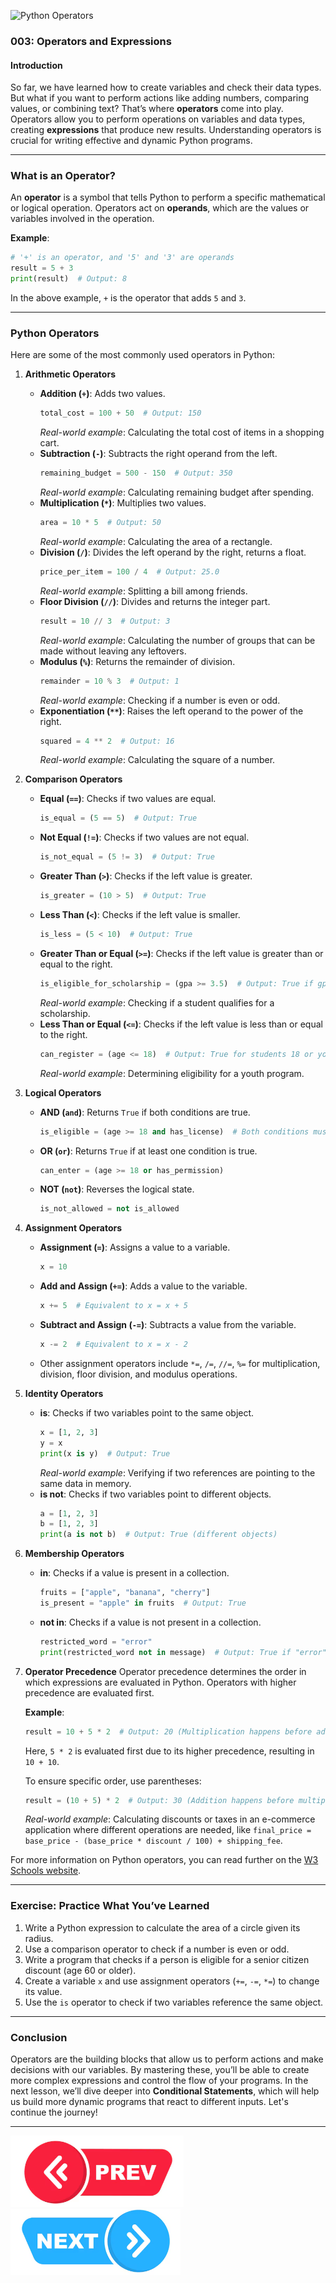 ![Python Operators](https://technobrainz.in/wp-content/uploads/2022/11/python-operators-v2.jpg)

### 003: Operators and Expressions

#### Introduction
So far, we have learned how to create variables and check their data types. But what if you want to perform actions like adding numbers, comparing values, or combining text? That’s where **operators** come into play. Operators allow you to perform operations on variables and data types, creating **expressions** that produce new results. Understanding operators is crucial for writing effective and dynamic Python programs.

---

### What is an Operator?
An **operator** is a symbol that tells Python to perform a specific mathematical or logical operation. Operators act on **operands**, which are the values or variables involved in the operation.

**Example**:
   ```python
   # '+' is an operator, and '5' and '3' are operands
   result = 5 + 3
   print(result)  # Output: 8
   ```
In the above example, `+` is the operator that adds `5` and `3`.

---

### Python Operators

Here are some of the most commonly used operators in Python:

1. **Arithmetic Operators**
   - **Addition (`+`)**: Adds two values.
     ```python
     total_cost = 100 + 50  # Output: 150
     ```
     *Real-world example*: Calculating the total cost of items in a shopping cart.
   - **Subtraction (`-`)**: Subtracts the right operand from the left.
     ```python
     remaining_budget = 500 - 150  # Output: 350
     ```
     *Real-world example*: Calculating remaining budget after spending.
   - **Multiplication (`*`)**: Multiplies two values.
     ```python
     area = 10 * 5  # Output: 50
     ```
     *Real-world example*: Calculating the area of a rectangle.
   - **Division (`/`)**: Divides the left operand by the right, returns a float.
     ```python
     price_per_item = 100 / 4  # Output: 25.0
     ```
     *Real-world example*: Splitting a bill among friends.
   - **Floor Division (`//`)**: Divides and returns the integer part.
     ```python
     result = 10 // 3  # Output: 3
     ```
     *Real-world example*: Calculating the number of groups that can be made without leaving any leftovers.
   - **Modulus (`%`)**: Returns the remainder of division.
     ```python
     remainder = 10 % 3  # Output: 1
     ```
     *Real-world example*: Checking if a number is even or odd.
   - **Exponentiation (`**`)**: Raises the left operand to the power of the right.
     ```python
     squared = 4 ** 2  # Output: 16
     ```
     *Real-world example*: Calculating the square of a number.

2. **Comparison Operators**
   - **Equal (`==`)**: Checks if two values are equal.
     ```python
     is_equal = (5 == 5)  # Output: True
     ```
   - **Not Equal (`!=`)**: Checks if two values are not equal.
     ```python
     is_not_equal = (5 != 3)  # Output: True
     ```
   - **Greater Than (`>`)**: Checks if the left value is greater.
     ```python
     is_greater = (10 > 5)  # Output: True
     ```
   - **Less Than (`<`)**: Checks if the left value is smaller.
     ```python
     is_less = (5 < 10)  # Output: True
     ```
   - **Greater Than or Equal (`>=`)**: Checks if the left value is greater than or equal to the right.
     ```python
     is_eligible_for_scholarship = (gpa >= 3.5)  # Output: True if gpa is 3.5 or above
     ```
     *Real-world example*: Checking if a student qualifies for a scholarship.
   - **Less Than or Equal (`<=`)**: Checks if the left value is less than or equal to the right.
     ```python
     can_register = (age <= 18)  # Output: True for students 18 or younger
     ```
     *Real-world example*: Determining eligibility for a youth program.

3. **Logical Operators**
   - **AND (`and`)**: Returns `True` if both conditions are true.
     ```python
     is_eligible = (age >= 18 and has_license)  # Both conditions must be true
     ```
   - **OR (`or`)**: Returns `True` if at least one condition is true.
     ```python
     can_enter = (age >= 18 or has_permission)
     ```
   - **NOT (`not`)**: Reverses the logical state.
     ```python
     is_not_allowed = not is_allowed
     ```

4. **Assignment Operators**
   - **Assignment (`=`)**: Assigns a value to a variable.
     ```python
     x = 10
     ```
   - **Add and Assign (`+=`)**: Adds a value to the variable.
     ```python
     x += 5  # Equivalent to x = x + 5
     ```
   - **Subtract and Assign (`-=`)**: Subtracts a value from the variable.
     ```python
     x -= 2  # Equivalent to x = x - 2
     ```
   - Other assignment operators include `*=`, `/=`, `//=`, `%=` for multiplication, division, floor division, and modulus operations.

5. **Identity Operators**
   - **is**: Checks if two variables point to the same object.
     ```python
     x = [1, 2, 3]
     y = x
     print(x is y)  # Output: True
     ```
     *Real-world example*: Verifying if two references are pointing to the same data in memory.
   - **is not**: Checks if two variables point to different objects.
     ```python
     a = [1, 2, 3]
     b = [1, 2, 3]
     print(a is not b)  # Output: True (different objects)
     ```

6. **Membership Operators**
   - **in**: Checks if a value is present in a collection.
     ```python
     fruits = ["apple", "banana", "cherry"]
     is_present = "apple" in fruits  # Output: True
     ```
   - **not in**: Checks if a value is not present in a collection.
     ```python
     restricted_word = "error"
     print(restricted_word not in message)  # Output: True if "error" is not in message
     ```

7. **Operator Precedence**
   Operator precedence determines the order in which expressions are evaluated in Python. Operators with higher precedence are evaluated first.

   **Example**:
   ```python
   result = 10 + 5 * 2  # Output: 20 (Multiplication happens before addition)
   ```
   Here, `5 * 2` is evaluated first due to its higher precedence, resulting in `10 + 10`.

   To ensure specific order, use parentheses:
   ```python
   result = (10 + 5) * 2  # Output: 30 (Addition happens before multiplication)
   ```

   *Real-world example*: Calculating discounts or taxes in an e-commerce application where different operations are needed, like `final_price = base_price - (base_price * discount / 100) + shipping_fee`.

For more information on Python operators, you can read further on the [W3 Schools website](https://www.w3schools.com/python/python_operators.asp).

---

### Exercise: Practice What You’ve Learned
1. Write a Python expression to calculate the area of a circle given its radius.
2. Use a comparison operator to check if a number is even or odd.
3. Write a program that checks if a person is eligible for a senior citizen discount (age 60 or older).
4. Create a variable `x` and use assignment operators (`+=`, `-=`, `*=`) to change its value.
5. Use the `is` operator to check if two variables reference the same object.

---

### Conclusion
Operators are the building blocks that allow us to perform actions and make decisions with our variables. By mastering these, you’ll be able to create more complex expressions and control the flow of your programs. In the next lesson, we’ll dive deeper into **Conditional Statements**, which will help us build more dynamic programs that react to different inputs. Let's continue the journey!

---

[![Next Lecture](../../Previous.png)](https://github.com/wasiqs-classics/Python-Lectures-Github/tree/master/Module%201%20-%20Basic%20Topics/002%20Variables%20and%20Data%20Types)       [![Next Lecture](../../Next.png)](https://github.com/wasiqs-classics/Python-Lectures-Github/tree/master/Module%201%20-%20Basic%20Topics/004%20Conditional%20Statements)
